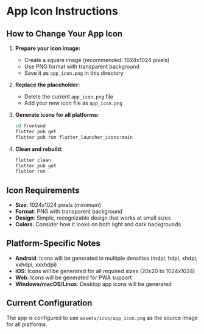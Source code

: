 # App Icon Instructions

## How to Change Your App Icon

1. **Prepare your icon image:**
   - Create a square image (recommended: 1024x1024 pixels)
   - Use PNG format with transparent background
   - Save it as `app_icon.png` in this directory

2. **Replace the placeholder:**
   - Delete the current `app_icon.png` file
   - Add your new icon file as `app_icon.png`

3. **Generate icons for all platforms:**
   ```bash
   cd frontend
   flutter pub get
   flutter pub run flutter_launcher_icons:main
   ```

4. **Clean and rebuild:**
   ```bash
   flutter clean
   flutter pub get
   flutter run
   ```

## Icon Requirements

- **Size**: 1024x1024 pixels (minimum)
- **Format**: PNG with transparent background
- **Design**: Simple, recognizable design that works at small sizes
- **Colors**: Consider how it looks on both light and dark backgrounds

## Platform-Specific Notes

- **Android**: Icons will be generated in multiple densities (mdpi, hdpi, xhdpi, xxhdpi, xxxhdpi)
- **iOS**: Icons will be generated for all required sizes (20x20 to 1024x1024)
- **Web**: Icons will be generated for PWA support
- **Windows/macOS/Linux**: Desktop app icons will be generated

## Current Configuration

The app is configured to use `assets/icon/app_icon.png` as the source image for all platforms.
